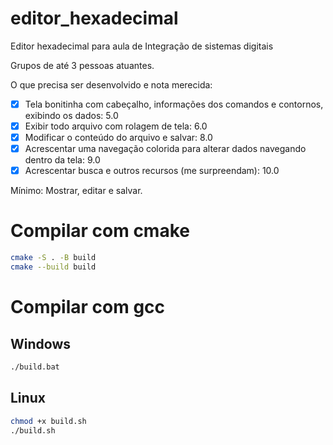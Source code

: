 # editor_hexadecimal
Editor hexadecimal para aula de Integração de sistemas digitais

Grupos de até 3 pessoas atuantes.

O que precisa ser desenvolvido e nota merecida:
- [X] Tela bonitinha com cabeçalho, informações dos comandos e contornos, exibindo os dados: 5.0
- [X] Exibir todo arquivo com rolagem de tela: 6.0
- [X] Modificar o conteúdo do arquivo e salvar: 8.0
- [X] Acrescentar uma navegação colorida para alterar dados navegando dentro da tela: 9.0
- [X] Acrescentar busca e outros recursos (me surpreendam): 10.0

Mínimo: Mostrar, editar e salvar.

# Compilar com cmake
```sh
cmake -S . -B build
cmake --build build
```

# Compilar com gcc
## Windows
```sh
./build.bat
```
## Linux
```sh
chmod +x build.sh
./build.sh
```
